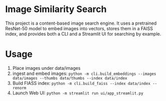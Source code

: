# Image Similarity Search
This project is a content-based image search engine.
It uses a pretrained ResNet-50 model to embed images into vectors, stores them in a FAISS index, and provides both a CLI and a Streamlit UI for searching by example.

# Usage
1. Place images under data/images
2. ingest and embed images: ```python -m cli.build_embeddings --images data/images --thumbs data/thumbs --index data/index```
3. Build FIASS index: ```python -m cli.build_faiss --index data/index --renorm```
4. Launch Web UI: ```python -m streamlit run ui/app_streamlit.py```
